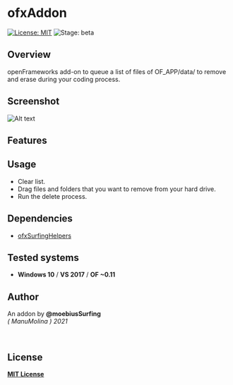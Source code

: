 # ofxAddon
[![License: MIT](https://img.shields.io/badge/License-MIT-yellow.svg)](https://opensource.org/licenses/MIT)
![Stage: beta](https://img.shields.io/badge/-alpha-red)

## Overview
openFrameworks add-on to queue a list of files of OF_APP/data/ to remove and erase during your coding process.

## Screenshot
![Alt text](docs/screenshot1.JPG?raw=true "MoebiusSurfing")

## Features

## Usage
- Clear list.
- Drag files and folders that you want to remove from your hard drive.
- Run the delete process.

## Dependencies
* [ofxSurfingHelpers](https://github.com/moebiussurfing/ofxSurfingHelpers)  

## Tested systems
* **Windows 10** / **VS 2017** / **OF ~0.11**

## Author
An addon by **@moebiusSurfing**  
*( ManuMolina ) 2021*  

<br/>

## License
[**MIT License**](https://github.com/LICENSE)
